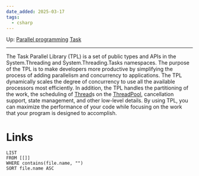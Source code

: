 ```yaml
---
date_added: 2025-03-17
tags:
  - csharp
---
```

Up: [Parallel programming](Parallel%20programming.md) [Task](Processes/Task.md)
___
 The Task Parallel Library (TPL) is a set of public types and APIs in the System.Threading and System.Threading.Tasks namespaces. The purpose of the TPL is to make developers more productive by simplifying the process of adding parallelism and concurrency to applications. The TPL dynamically scales the degree of concurrency to use all the available processors most efficiently. In addition, the TPL handles the partitioning of the work, the scheduling of [Thread](Thread.md)s on the [ThreadPool](ThreadPool.md), cancellation support, state management, and other low-level details. By using TPL, you can maximize the performance of your code while focusing on the work that your program is designed to accomplish.
# Links
```dataview
LIST
FROM [[]]
WHERE contains(file.name, "")
SORT file.name ASC
```
